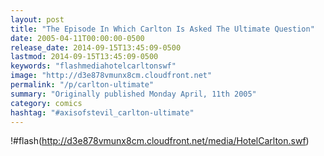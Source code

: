 ```yaml
---
layout: post
title: "The Episode In Which Carlton Is Asked The Ultimate Question"
date: 2005-04-11T00:00:00-0500
release_date: 2014-09-15T13:45:09-0500
lastmod: 2014-09-15T13:45:09-0500
keywords: "flashmediahotelcarltonswf"
image: "http://d3e878vmunx8cm.cloudfront.net"
permalink: "/p/carlton-ultimate"
summary: "Originally published Monday April, 11th 2005"
category: comics
hashtag: "#axisofstevil_carlton-ultimate"
---
```


!#flash(http://d3e878vmunx8cm.cloudfront.net/media/HotelCarlton.swf)
